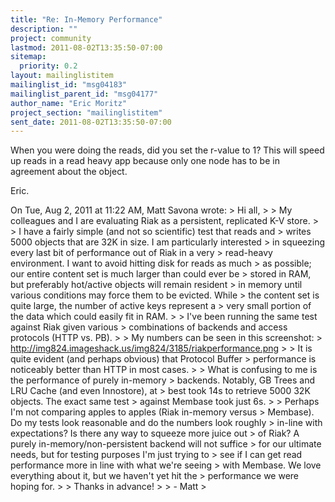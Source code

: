 ```yaml
---
title: "Re: In-Memory Performance"
description: ""
project: community
lastmod: 2011-08-02T13:35:50-07:00
sitemap:
  priority: 0.2
layout: mailinglistitem
mailinglist_id: "msg04183"
mailinglist_parent_id: "msg04177"
author_name: "Eric Moritz"
project_section: "mailinglistitem"
sent_date: 2011-08-02T13:35:50-07:00
---
```



When you were doing the reads, did you set the r-value to 1? This
will speed up reads in a read heavy app because only one node has to
be in agreement about the object.

Eric.

On Tue, Aug 2, 2011 at 11:22 AM, Matt Savona  wrote:
&gt; Hi all,
&gt;
&gt; My colleagues and I are evaluating Riak as a persistent, replicated K-V store.
&gt;
&gt; I have a fairly simple (and not so scientific) test that reads and
&gt; writes 5000 objects that are 32K in size. I am particularly interested
&gt; in squeezing every last bit of performance out of Riak in a very
&gt; read-heavy environment. I want to avoid hitting disk for reads as much
&gt; as possible; our entire content set is much larger than could ever be
&gt; stored in RAM, but preferably hot/active objects will remain resident
&gt; in memory until various conditions may force them to be evicted. While
&gt; the content set is quite large, the number of active keys represent a
&gt; very small portion of the data which could easily fit in RAM.
&gt;
&gt; I've been running the same test against Riak given various
&gt; combinations of backends and access protocols (HTTP vs. PB).
&gt;
&gt; My numbers can be seen in this screenshot:
&gt; http://img824.imageshack.us/img824/3185/riakperformance.png
&gt;
&gt; It is quite evident (and perhaps obvious) that Protocol Buffer
&gt; performance is noticeably better than HTTP in most cases.
&gt;
&gt; What is confusing to me is the performance of purely in-memory
&gt; backends. Notably, GB Trees and LRU Cache (and even Innostore), at
&gt; best took 14s to retrieve 5000 32K objects. The exact same test
&gt; against Membase took just 6s.
&gt;
&gt; Perhaps I'm not comparing apples to apples (Riak in-memory versus
&gt; Membase). Do my tests look reasonable and do the numbers look roughly
&gt; in-line with expectations? Is there any way to squeeze more juice out
&gt; of Riak? A purely in-memory/non-persistent backend will not suffice
&gt; for our ultimate needs, but for testing purposes I'm just trying to
&gt; see if I can get read performance more in line with what we're seeing
&gt; with Membase. We love everything about it, but we haven't yet hit the
&gt; performance we were hoping for.
&gt;
&gt; Thanks in advance!
&gt;
&gt; - Matt
&gt;
